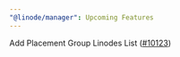 ```yaml
---
"@linode/manager": Upcoming Features
---
```


Add Placement Group Linodes List ([#10123](https://github.com/linode/manager/pull/10123))
